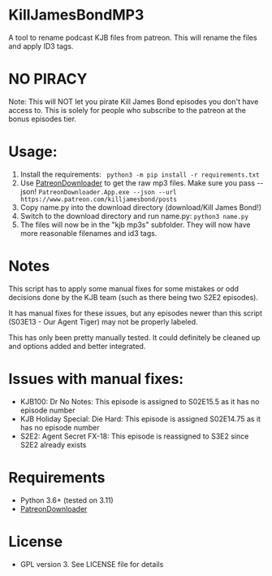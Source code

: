 # KillJamesBondMP3
 A tool to rename podcast KJB files from patreon. This will rename the files and apply ID3 tags.

# NO PIRACY 
 Note: This will NOT let you pirate Kill James Bond episodes you don't have access to. 
 This is solely for people who subscribe to the patreon at the bonus episodes tier. 

# Usage:
 1. Install the requirements:
  ``` python3 -m pip install -r requirements.txt```
 2. Use [PatreonDownloader](https://github.com/AlexCSDev/PatreonDownloader) to get the raw mp3 files. Make sure you pass --json! 
  ``` PatreonDownloader.App.exe --json --url https://www.patreon.com/killjamesbond/posts ```
 3. Copy name.py into the download directory (download/Kill James Bond!)
 4. Switch to the download directory and run name.py:
  ```python3 name.py```
 5. The files will now be in the "kjb mp3s" subfolder. They will now have more reasonable filenames and id3 tags.

# Notes
 This script has to apply some manual fixes for some mistakes or odd decisions done by the KJB team (such as there being two S2E2 episodes). 

 It has manual fixes for these issues, but any episodes newer than this script (S03E13 - Our Agent Tiger) may not be properly labeled.

 This has only been pretty manually tested. It could definitely be cleaned up and options added and better integrated.

# Issues with manual fixes:

* KJB100: Dr No Notes: This episode is assigned to S02E15.5 as it has no episode number
* KJB Holiday Special: Die Hard: This episode is assigned S02E14.75 as it has no episode number
* S2E2: Agent Secret FX-18: This episode is reassigned to S3E2 since S2E2 already exists

# Requirements 
 * Python 3.6+ (tested on 3.11)
 * [PatreonDownloader](https://github.com/AlexCSDev/PatreonDownloader)

# License
 * GPL version 3. See LICENSE file for details
